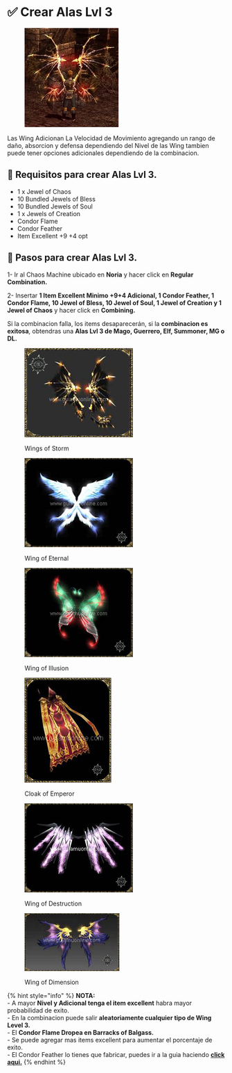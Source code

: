 # ✅ Crear Alas Lvl 3

<figure><img src="../../.gitbook/assets/image (523).png" alt=""><figcaption></figcaption></figure>

Las Wing Adicionan La Velocidad de Movimiento agregando un rango de daño, absorcion y defensa dependiendo del Nivel de las Wing tambien puede tener opciones adicionales dependiendo de la combinacion.

## 📝 Requisitos para crear Alas Lvl 3.

* 1 x Jewel of Chaos
* 10 Bundled Jewels of Bless
* 10 Bundled Jewels of Soul
* 1 x Jewels of Creation
* Condor Flame
* Condor Feather
* Item Excellent +9 +4 opt

## 📝 Pasos para crear Alas Lvl 3.

1- Ir al Chaos Machine ubicado en **Noria** y hacer click en **Regular Combination.**

2- Insertar **1 Item Excellent Minimo +9+4 Adicional, 1 Condor Feather, 1 Condor Flame, 10 Jewel of Bless, 10 Jewel of Soul, 1 Jewel of Creation y 1 Jewel of Chaos** y hacer click en **Combining.**

Si la combinacion falla, los items desaparecerán, si la **combinacion es exitosa**, obtendras una **Alas Lvl 3 de Mago, Guerrero, Elf, Summoner, MG o DL.**

<div><figure><img src="../../.gitbook/assets/image (485).png" alt=""><figcaption><p>Wings of Storm</p></figcaption></figure> <figure><img src="../../.gitbook/assets/image (486).png" alt=""><figcaption><p>Wing of Eternal</p></figcaption></figure> <figure><img src="../../.gitbook/assets/image (487).png" alt=""><figcaption><p>Wing of Illusion</p></figcaption></figure></div>

<div><figure><img src="../../.gitbook/assets/image (488).png" alt=""><figcaption><p>Cloak of Emperor</p></figcaption></figure> <figure><img src="../../.gitbook/assets/image (489).png" alt=""><figcaption><p>Wing of Destruction</p></figcaption></figure> <figure><img src="../../.gitbook/assets/image (490).png" alt=""><figcaption><p>Wing of Dimension</p></figcaption></figure></div>

{% hint style="info" %}
**NOTA:**\
\- A mayor **Nivel y Adicional tenga el item excellent** habra mayor probabilidad de exito.\
\- En la combinacion puede salir **aleatoriamente cualquier tipo de Wing Level 3.**\
\- El **Condor Flame Dropea en Barracks of Balgass.**\
\- Se puede agregar mas items excellent para aumentar el porcentaje de exito.\
\- El Condor Feather lo tienes que fabricar, puedes ir a la guia haciendo [**click aqui.**](crear-condor-feather.md)
{% endhint %}
